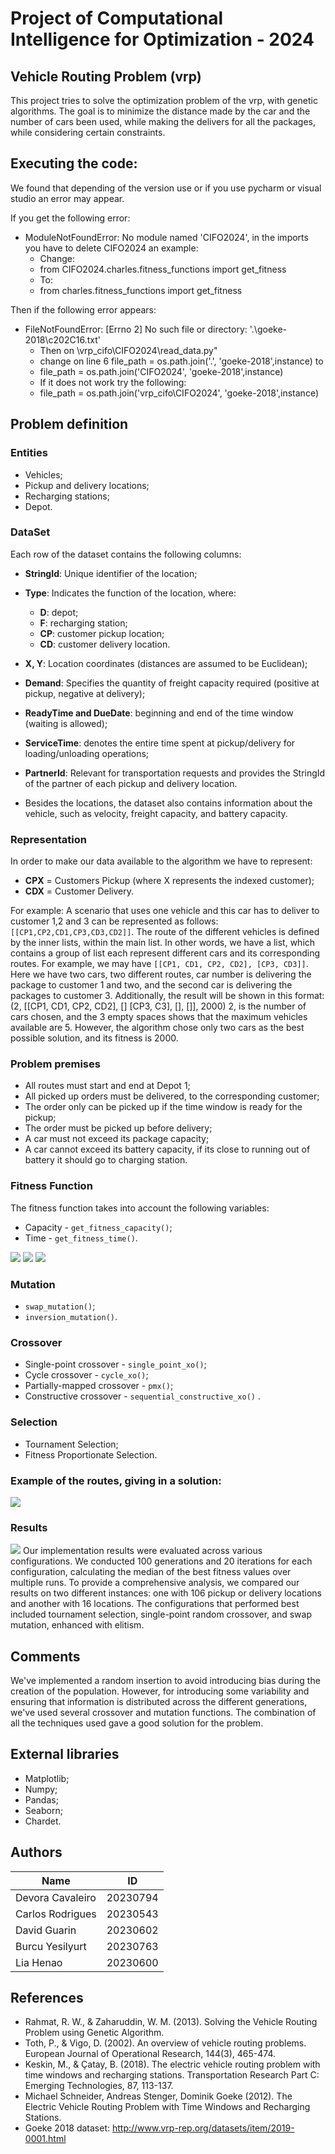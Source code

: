 # Project of Computational Intelligence for Optimization - 2024
## Vehicle Routing Problem (vrp)
This project tries to solve the optimization problem of the vrp, with genetic algorithms. The goal is to minimize the distance made by the car and the number of cars been used, while making the delivers for all the packages, while considering certain constraints.

## Executing the code:
We found that depending of the version use or if you use pycharm or visual studio an error may appear.

If you get the following error: 
* ModuleNotFoundError: No module named 'CIFO2024', in the imports you have to delete CIFO2024 an example:
  * Change:
  * from CIFO2024.charles.fitness_functions import get_fitness
  * To:
  * from charles.fitness_functions import get_fitness

Then if the following error appears: 
* FileNotFoundError: [Errno 2] No such file or directory: '.\\goeke-2018\\c202C16.txt'
  * Then on \vrp_cifo\CIFO2024\read_data.py"
  * change on line 6 file_path = os.path.join('.', 'goeke-2018',instance) to
  * file_path = os.path.join('CIFO2024', 'goeke-2018',instance)
  * If it does not work try the following:
  * file_path = os.path.join('vrp_cifo\CIFO2024', 'goeke-2018',instance)


## Problem definition
### Entities
* Vehicles;
* Pickup and delivery locations;
* Recharging stations;
* Depot.

### DataSet

Each row of the dataset contains the following columns:
* **StringId**: Unique identifier of the location;
* **Type**: Indicates the function of the location, where:
  * **D**: depot;
  * **F**: recharging station;
  * **CP**: customer pickup location;
  * **CD**: customer delivery location.
* **X, Y**: Location coordinates (distances are assumed to be Euclidean);
* **Demand**: Specifies the quantity of freight capacity required (positive at pickup, negative at delivery);
* **ReadyTime and DueDate**: beginning and end of the time window (waiting is allowed);
* **ServiceTime**: denotes the entire time spent at pickup/delivery for loading/unloading operations;
* **PartnerId**: Relevant for transportation requests and provides the StringId of the partner of each pickup and delivery location.

* Besides the locations, the dataset also contains information about the vehicle, such as velocity, freight capacity, and battery capacity.

### Representation
In order to make our data available to the algorithm we have to represent:
* **CPX** = Customers Pickup (where X represents the indexed customer);
* **CDX** = Customer Delivery.

For example: A scenario that uses one vehicle and this car has to deliver to customer 1,2 and 3 can be represented as follows: `[[CP1,CP2,CD1,CP3,CD3,CD2]]`.
The route of the different vehicles is defined by the inner lists, within the main list. In other words, we have a list, which contains a group of list each represent different cars and its corresponding routes. For example, we may have `[[CP1, CD1, CP2, CD2], [CP3, CD3]]`. Here we have two cars, two different routes, car number is delivering the package to customer 1 and two, and the second car is delivering the packages to customer 3. Additionally, the result will be shown in this format: (2, [[CP1, CD1, CP2, CD2], [] [CP3, C3], [], []], 2000) 2, is the number of cars chosen, and the 3 empty spaces shows that the maximum vehicles available are 5. However, the algorithm chose only two cars as the best possible solution, and its fitness is 2000.
 

### Problem premises
- All routes must start and end at Depot 1;
- All picked up orders must be delivered, to the corresponding customer;
- The order only can be picked up if the time window is ready for the pickup;
- The order must be picked up before delivery;
- A car must not exceed its package capacity;
- A car cannot exceed its battery capacity, if its close to running out of battery it should go to charging station. 


### Fitness Function
The fitness function takes into account the following variables:
* Capacity - `get_fitness_capacity()`;
* Time - `get_fitness_time()`.


![](CIFO2024/images/equation.png)
![](CIFO2024/images/euclidean.png)
![](CIFO2024/images/details.png)

### Mutation
* `swap_mutation()`;
* `inversion_mutation()`.

### Crossover
* Single-point crossover - `single_point_xo()`;
* Cycle crossover - `cycle_xo()`;
* Partially-mapped crossover - `pmx()`;
* Constructive crossover - `sequential_constructive_xo()` .

### Selection
* Tournament Selection;
* Fitness Proportionate Selection.

### Example of the routes, giving in a solution:

![](CIFO2024/images/ExampleRoutes.jpg)

### Results
![](CIFO2024/images/output_results.png)
Our implementation results were evaluated across various configurations. We conducted 100 generations and 20 iterations for each configuration, calculating the median of the best fitness values over multiple runs. To provide a comprehensive analysis, we compared our results on two different instances: one with 106 pickup or delivery locations and another with 16 locations. The configurations that performed best included tournament selection, single-point random crossover, and swap mutation, enhanced with elitism.

## Comments
We've implemented a random insertion to avoid introducing bias during the creation of the population. However, for introducing some variability and ensuring that information is distributed across the different generations, we've used several crossover and mutation functions. The combination of all the techniques used gave a good solution for the problem.

## External libraries
* Matplotlib;
* Numpy;
* Pandas;
* Seaborn;
* Chardet.

## Authors
| Name             | ID       |
|------------------|----------|
| Devora Cavaleiro | 20230794 |
| Carlos Rodrigues | 20230543 |
| David Guarin     | 20230602 |
| Burcu Yesilyurt  | 20230763 |
| Lia Henao        | 20230600 |


## References
* Rahmat, R. W., & Zaharuddin, W. M. (2013). Solving the Vehicle Routing Problem using Genetic Algorithm. 
* Toth, P., & Vigo, D. (2002). An overview of vehicle routing problems. European Journal of Operational Research, 144(3), 465-474.
* Keskin, M., & Çatay, B. (2018). The electric vehicle routing problem with time windows and recharging stations. Transportation Research Part C: Emerging Technologies, 87, 113-137.
* Michael Schneider, Andreas Stenger, Dominik Goeke (2012). The Electric Vehicle Routing Problem with Time Windows and Recharging Stations.
* Goeke 2018 dataset: http://www.vrp-rep.org/datasets/item/2019-0001.html
